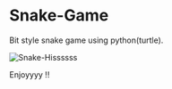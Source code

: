 # Snake-Game
Bit style snake game using python(turtle). 

![Snake-Hissssss](https://giphy.com/embed/Q933iQnuEYGQw)

Enjoyyyy !!
